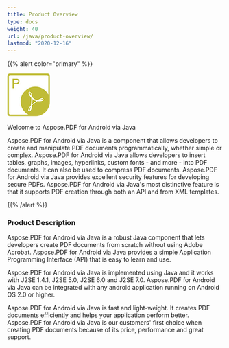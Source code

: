 ```yaml
---
title: Product Overview
type: docs
weight: 40
url: /java/product-overview/
lastmod: "2020-12-16"
---
```


{{% alert color="primary" %}} 

![todo:image_alt_text](product-overview_1.png)

Welcome to Aspose.PDF for Android via Java

Aspose.PDF for Android via Java is a component that allows developers to create and manipulate PDF documents programmatically, whether simple or complex. Aspose.PDF for Android via Java allows developers to insert tables, graphs, images, hyperlinks, custom fonts - and more - into PDF documents. It can also be used to compress PDF documents. Aspose.PDF for Android via Java provides excellent security features for developing secure PDFs. Aspose.PDF for Android via Java's most distinctive feature is that it supports PDF creation through both an API and from XML templates.

{{% /alert %}} 
### **Product Description**
Aspose.PDF for Android via Java is a robust Java component that lets developers create PDF documents from scratch without using Adobe Acrobat. Aspose.PDF for Android via Java provides a simple Application Programming Interface (API) that is easy to learn and use.

Aspose.PDF for Android via Java is implemented using Java and it works with J2SE 1.4.1, J2SE 5.0, J2SE 6.0 and J2SE 7.0. Aspose.PDF for Android via Java can be integrated with any android application running on Android OS 2.0 or higher.

Aspose.PDF for Android via Java is fast and light-weight. It creates PDF documents efficiently and helps your application perform better. Aspose.PDF for Android via Java is our customers' first choice when creating PDF documents because of its price, performance and great support.
